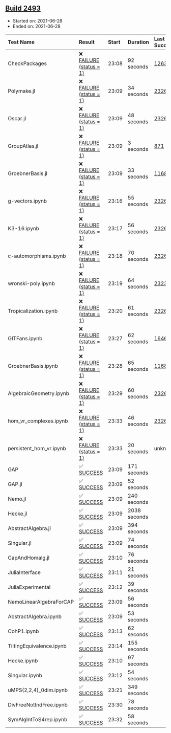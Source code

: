 ## [Build 2493](https://oscarci.mathematik.uni-kl.de/job/oscar-stable/2493/)

* Started on: 2021-06-28
* Ended on: 2021-06-28

| Test Name    | Result | Start | Duration | Last Success | First Failure |
|:-------------|:-------|:------|:---------|:-------------|:--------------|
| CheckPackages | ❌ [FAILURE (status = 1)](https://oscarci.mathematik.uni-kl.de/job/oscar-stable/2493/artifact/logs/build-2493/CheckPackages.log) | 23:08 | 92 seconds | [1263](https://oscarci.mathematik.uni-kl.de/job/oscar-stable/1263/) | [1264](https://oscarci.mathematik.uni-kl.de/job/oscar-stable/1264/) |
| Polymake.jl | ❌ [FAILURE (status = 1)](https://oscarci.mathematik.uni-kl.de/job/oscar-stable/2493/artifact/logs/build-2493/Polymake.jl.log) | 23:09 | 34 seconds | [2326](https://oscarci.mathematik.uni-kl.de/job/oscar-stable/2326/) | [2327](https://oscarci.mathematik.uni-kl.de/job/oscar-stable/2327/) |
| Oscar.jl | ❌ [FAILURE (status = 1)](https://oscarci.mathematik.uni-kl.de/job/oscar-stable/2493/artifact/logs/build-2493/Oscar.jl.log) | 23:09 | 48 seconds | [2326](https://oscarci.mathematik.uni-kl.de/job/oscar-stable/2326/) | [2327](https://oscarci.mathematik.uni-kl.de/job/oscar-stable/2327/) |
| GroupAtlas.jl | ❌ [FAILURE (status = 1)](https://oscarci.mathematik.uni-kl.de/job/oscar-stable/2493/artifact/logs/build-2493/GroupAtlas.jl.log) | 23:09 | 3 seconds | [871](https://oscarci.mathematik.uni-kl.de/job/oscar-stable/871/) | [872](https://oscarci.mathematik.uni-kl.de/job/oscar-stable/872/) |
| GroebnerBasis.jl | ❌ [FAILURE (status = 1)](https://oscarci.mathematik.uni-kl.de/job/oscar-stable/2493/artifact/logs/build-2493/GroebnerBasis.jl.log) | 23:09 | 33 seconds | [1168](https://oscarci.mathematik.uni-kl.de/job/oscar-stable/1168/) | [1169](https://oscarci.mathematik.uni-kl.de/job/oscar-stable/1169/) |
| g-vectors.ipynb | ❌ [FAILURE (status = 1)](https://oscarci.mathematik.uni-kl.de/job/oscar-stable/2493/artifact/logs/build-2493/g-vectors.ipynb.log) | 23:16 | 55 seconds | [2326](https://oscarci.mathematik.uni-kl.de/job/oscar-stable/2326/) | [2327](https://oscarci.mathematik.uni-kl.de/job/oscar-stable/2327/) |
| K3-16.ipynb | ❌ [FAILURE (status = 1)](https://oscarci.mathematik.uni-kl.de/job/oscar-stable/2493/artifact/logs/build-2493/K3-16.ipynb.log) | 23:17 | 56 seconds | [2326](https://oscarci.mathematik.uni-kl.de/job/oscar-stable/2326/) | [2327](https://oscarci.mathematik.uni-kl.de/job/oscar-stable/2327/) |
| c-automorphisms.ipynb | ❌ [FAILURE (status = 1)](https://oscarci.mathematik.uni-kl.de/job/oscar-stable/2493/artifact/logs/build-2493/c-automorphisms.ipynb.log) | 23:18 | 70 seconds | [2326](https://oscarci.mathematik.uni-kl.de/job/oscar-stable/2326/) | [2327](https://oscarci.mathematik.uni-kl.de/job/oscar-stable/2327/) |
| wronski-poly.ipynb | ❌ [FAILURE (status = 1)](https://oscarci.mathematik.uni-kl.de/job/oscar-stable/2493/artifact/logs/build-2493/wronski-poly.ipynb.log) | 23:19 | 64 seconds | [2323](https://oscarci.mathematik.uni-kl.de/job/oscar-stable/2323/) | [2324](https://oscarci.mathematik.uni-kl.de/job/oscar-stable/2324/) |
| Tropicalization.ipynb | ❌ [FAILURE (status = 1)](https://oscarci.mathematik.uni-kl.de/job/oscar-stable/2493/artifact/logs/build-2493/Tropicalization.ipynb.log) | 23:20 | 61 seconds | [2326](https://oscarci.mathematik.uni-kl.de/job/oscar-stable/2326/) | [2327](https://oscarci.mathematik.uni-kl.de/job/oscar-stable/2327/) |
| GITFans.ipynb | ❌ [FAILURE (status = 1)](https://oscarci.mathematik.uni-kl.de/job/oscar-stable/2493/artifact/logs/build-2493/GITFans.ipynb.log) | 23:27 | 62 seconds | [1646](https://oscarci.mathematik.uni-kl.de/job/oscar-stable/1646/) | [1647](https://oscarci.mathematik.uni-kl.de/job/oscar-stable/1647/) |
| GroebnerBasis.ipynb | ❌ [FAILURE (status = 1)](https://oscarci.mathematik.uni-kl.de/job/oscar-stable/2493/artifact/logs/build-2493/GroebnerBasis.ipynb.log) | 23:28 | 65 seconds | [1168](https://oscarci.mathematik.uni-kl.de/job/oscar-stable/1168/) | [1169](https://oscarci.mathematik.uni-kl.de/job/oscar-stable/1169/) |
| AlgebraicGeometry.ipynb | ❌ [FAILURE (status = 1)](https://oscarci.mathematik.uni-kl.de/job/oscar-stable/2493/artifact/logs/build-2493/AlgebraicGeometry.ipynb.log) | 23:29 | 60 seconds | [2326](https://oscarci.mathematik.uni-kl.de/job/oscar-stable/2326/) | [2327](https://oscarci.mathematik.uni-kl.de/job/oscar-stable/2327/) |
| hom_vr_complexes.ipynb | ❌ [FAILURE (status = 1)](https://oscarci.mathematik.uni-kl.de/job/oscar-stable/2493/artifact/logs/build-2493/hom_vr_complexes.ipynb.log) | 23:33 | 46 seconds | [2326](https://oscarci.mathematik.uni-kl.de/job/oscar-stable/2326/) | [2327](https://oscarci.mathematik.uni-kl.de/job/oscar-stable/2327/) |
| persistent_hom_vr.ipynb | ❌ [FAILURE (status = 1)](https://oscarci.mathematik.uni-kl.de/job/oscar-stable/2493/artifact/logs/build-2493/persistent_hom_vr.ipynb.log) | 23:33 | 20 seconds | unknown | unknown |
| GAP | ✅ [SUCCESS](https://oscarci.mathematik.uni-kl.de/job/oscar-stable/2493/artifact/logs/build-2493/GAP.log) | 23:09 | 171 seconds |  |  |
| GAP.jl | ✅ [SUCCESS](https://oscarci.mathematik.uni-kl.de/job/oscar-stable/2493/artifact/logs/build-2493/GAP.jl.log) | 23:09 | 52 seconds |  |  |
| Nemo.jl | ✅ [SUCCESS](https://oscarci.mathematik.uni-kl.de/job/oscar-stable/2493/artifact/logs/build-2493/Nemo.jl.log) | 23:09 | 240 seconds |  |  |
| Hecke.jl | ✅ [SUCCESS](https://oscarci.mathematik.uni-kl.de/job/oscar-stable/2493/artifact/logs/build-2493/Hecke.jl.log) | 23:09 | 2038 seconds |  |  |
| AbstractAlgebra.jl | ✅ [SUCCESS](https://oscarci.mathematik.uni-kl.de/job/oscar-stable/2493/artifact/logs/build-2493/AbstractAlgebra.jl.log) | 23:09 | 394 seconds |  |  |
| Singular.jl | ✅ [SUCCESS](https://oscarci.mathematik.uni-kl.de/job/oscar-stable/2493/artifact/logs/build-2493/Singular.jl.log) | 23:09 | 74 seconds |  |  |
| CapAndHomalg.jl | ✅ [SUCCESS](https://oscarci.mathematik.uni-kl.de/job/oscar-stable/2493/artifact/logs/build-2493/CapAndHomalg.jl.log) | 23:10 | 76 seconds |  |  |
| JuliaInterface | ✅ [SUCCESS](https://oscarci.mathematik.uni-kl.de/job/oscar-stable/2493/artifact/logs/build-2493/JuliaInterface.log) | 23:11 | 21 seconds |  |  |
| JuliaExperimental | ✅ [SUCCESS](https://oscarci.mathematik.uni-kl.de/job/oscar-stable/2493/artifact/logs/build-2493/JuliaExperimental.log) | 23:12 | 39 seconds |  |  |
| NemoLinearAlgebraForCAP | ✅ [SUCCESS](https://oscarci.mathematik.uni-kl.de/job/oscar-stable/2493/artifact/logs/build-2493/NemoLinearAlgebraForCAP.log) | 23:09 | 56 seconds |  |  |
| AbstractAlgebra.ipynb | ✅ [SUCCESS](https://oscarci.mathematik.uni-kl.de/job/oscar-stable/2493/artifact/logs/build-2493/AbstractAlgebra.ipynb.log) | 23:09 | 53 seconds |  |  |
| CohP1.ipynb | ✅ [SUCCESS](https://oscarci.mathematik.uni-kl.de/job/oscar-stable/2493/artifact/logs/build-2493/CohP1.ipynb.log) | 23:13 | 62 seconds |  |  |
| TiltingEquivalence.ipynb | ✅ [SUCCESS](https://oscarci.mathematik.uni-kl.de/job/oscar-stable/2493/artifact/logs/build-2493/TiltingEquivalence.ipynb.log) | 23:14 | 155 seconds |  |  |
| Hecke.ipynb | ✅ [SUCCESS](https://oscarci.mathematik.uni-kl.de/job/oscar-stable/2493/artifact/logs/build-2493/Hecke.ipynb.log) | 23:10 | 97 seconds |  |  |
| Singular.ipynb | ✅ [SUCCESS](https://oscarci.mathematik.uni-kl.de/job/oscar-stable/2493/artifact/logs/build-2493/Singular.ipynb.log) | 23:12 | 54 seconds |  |  |
| uMPS(2,2,4)_0dim.ipynb | ✅ [SUCCESS](https://oscarci.mathematik.uni-kl.de/job/oscar-stable/2493/artifact/logs/build-2493/uMPS-2-2-4-_0dim.ipynb.log) | 23:21 | 349 seconds |  |  |
| DivFreeNotIndFree.ipynb | ✅ [SUCCESS](https://oscarci.mathematik.uni-kl.de/job/oscar-stable/2493/artifact/logs/build-2493/DivFreeNotIndFree.ipynb.log) | 23:30 | 78 seconds |  |  |
| SymAlgIntToS4rep.ipynb | ✅ [SUCCESS](https://oscarci.mathematik.uni-kl.de/job/oscar-stable/2493/artifact/logs/build-2493/SymAlgIntToS4rep.ipynb.log) | 23:32 | 58 seconds |  |  |

